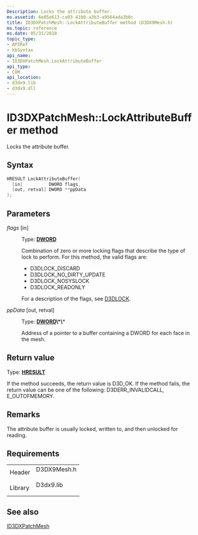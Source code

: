 ```yaml
---
Description: Locks the attribute buffer.
ms.assetid: 6e05e613-ca93-41b0-a3b3-a9564ada3b0c
title: ID3DXPatchMesh::LockAttributeBuffer method (D3DX9Mesh.h)
ms.topic: reference
ms.date: 05/31/2018
topic_type: 
- APIRef
- kbSyntax
api_name: 
- ID3DXPatchMesh.LockAttributeBuffer
api_type: 
- COM
api_location: 
- d3dx9.lib
- d3dx9.dll
---
```


# ID3DXPatchMesh::LockAttributeBuffer method

Locks the attribute buffer.

## Syntax


```C++
HRESULT LockAttributeBuffer(
  [in]          DWORD flags,
  [out, retval] DWORD **ppData
);
```



## Parameters

<dl> <dt>

*flags* \[in\]
</dt> <dd>

Type: **[**DWORD**](https://msdn.microsoft.com/library/Aa383751(v=VS.85).aspx)**

Combination of zero or more locking flags that describe the type of lock to perform. For this method, the valid flags are:

-   D3DLOCK\_DISCARD
-   D3DLOCK\_NO\_DIRTY\_UPDATE
-   D3DLOCK\_NOSYSLOCK
-   D3DLOCK\_READONLY

For a description of the flags, see [D3DLOCK](d3dlock.md).

</dd> <dt>

*ppData* \[out, retval\]
</dt> <dd>

Type: **[**DWORD**](https://msdn.microsoft.com/library/Aa383751(v=VS.85).aspx)\*\***

Address of a pointer to a buffer containing a DWORD for each face in the mesh.

</dd> </dl>

## Return value

Type: **[**HRESULT**](https://msdn.microsoft.com/library/Bb401631(v=MSDN.10).aspx)**

If the method succeeds, the return value is D3D\_OK. If the method fails, the return value can be one of the following: D3DERR\_INVALIDCALL, E\_OUTOFMEMORY.

## Remarks

The attribute buffer is usually locked, written to, and then unlocked for reading.

## Requirements



|                    |                                                                                        |
|--------------------|----------------------------------------------------------------------------------------|
| Header<br/>  | <dl> <dt>D3DX9Mesh.h</dt> </dl> |
| Library<br/> | <dl> <dt>D3dx9.lib</dt> </dl>   |



## See also

<dl> <dt>

[ID3DXPatchMesh](id3dxpatchmesh.md)
</dt> </dl>

 

 




